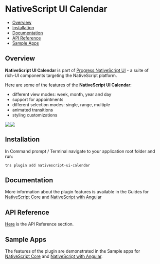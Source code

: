 # NativeScript UI Calendar

- [Overview](#overview)
- [Installation](#installation)
- [Documentation](#documentation)
- [API Reference](#api-reference)
- [Sample Apps](#sample-apps)


## Overview

**NativeScript UI Calendar** is part of [Progress NativeScript UI](https://www.nativescript.org/ui-for-nativescript) - a suite of rich-UI components targeting the NativeScript platform.

Here are some of the features of the **NativeScript UI Calendar**:

* different view modes: week, month, year and day
* support for appointments
* different selection modes: single, range, multiple
* animated transitions
* styling customizations

<img src="https://docs.nativescript.org/img/ui-for-nativescript/calendar-ios.png"><img src="https://docs.nativescript.org/img/ui-for-nativescript/calendar-android.png">

## Installation

In Command prompt / Terminal navigate to your application root folder and run:

```
tns plugin add nativescript-ui-calendar
```

## Documentation

More information about the plugin features is available in the Guides for [NativeScript Core](http://docs.telerik.com/devtools/nativescript-ui/Controls/NativeScript/Calendar/overview) and [NativeScript with Angular](http://docs.telerik.com/devtools/nativescript-ui/Controls/Angular/Calendar/overview)

## API Reference

[Here](http://docs.telerik.com/devtools/nativescript-ui/api/classes/radcalendar.html) is the API Reference section.

## Sample Apps

The features of the plugin are demonstrated in the Sample apps for [NativeScript Core](https://github.com/telerik/nativescript-ui-samples) and [NativeScript with Angular](https://github.com/telerik/nativescript-ui-samples-angular).

